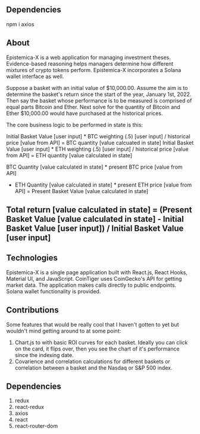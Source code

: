 ## Dependencies
npm i axios
## About
Epistemica-X is a web application for managing investment theses. Evidence-based reasoning helps managers determine how different mixtures of crypto tokens perform. Epistemica-X incorporates a Solana wallet interface as well.

Suppose a basket with an initial value of $10,000.00. Assume the aim is to determine the basket's return since the start of the year, January 1st, 2022. Then say the basket whose performance is to be measured is comprised of equal parts Bitcoin and Ether. Next solve for the quantity of Bitcoin and Ether $10,000.00 would have purchased at the historical prices. 

The core business logic to be performed in state is this: 

Initial Basket Value [user input] * BTC weighting (.5) [user input] / historical price [value from API] = BTC quantity [value calcuated in state]
Initial Basket Value [user input] * ETH weighting (.5) [user input] / historical price [value from API] = ETH quantity [value calculated in state]

BTC Quantity [value calculated in state] * present BTC price [value from API]
+ ETH Quantity [value calculated in state] * present ETH price [value from API]
= Present Basket Value [value calculated in state]

Total return [value calculated in state] = (Present Basket Value [value calculated in state] - Initial Basket Value [user input]) / Initial Basket Value [user input]
-------
## Technologies
Epistemica-X is a single page application built with React.js, React Hooks, Material UI, and JavaScript. CoinTiger uses CoinGecko's API for getting market data. The application makes calls directly to public endpoints. Solana wallet functionality is provided. 

## Contributions
Some features that would be really cool that I haven't gotten to yet but wouldn't mind getting around to at some point:

1. Chart.js to with basic ROI curves for each basket. Ideally you can click on the card, it flips over, then you see the chart of it's performance since the indexing date.
2. Covarience and correlation calculations for different baskets or correlation between a basket and the Nasdaq or S&P 500 index.

## Dependencies
1. redux
2. react-redux
3. axios
4. react
5. react-router-dom

